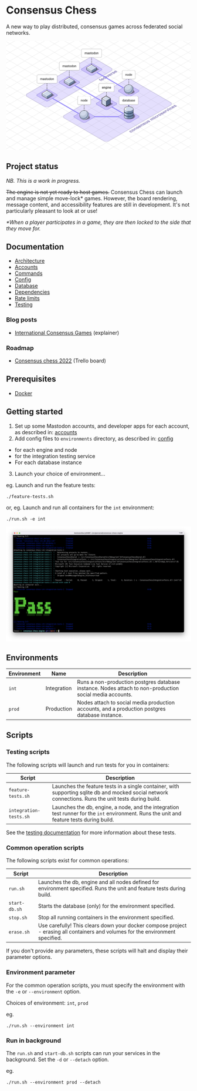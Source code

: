 # Consensus Chess

A new way to play distributed, consensus games across federated social networks.

![Consensus diagram showing arrangement of services](docs/images/consensus-diagram.png "Consensus diagram showing arrangement of services")

## Project status

_NB. This is a work in progress._

~~The engine is not yet ready to host games.~~ Consensus Chess can launch and manage simple move-lock* games. However, the board rendering, message content,
and accessibility features are still in development. It's not particularly pleasant to look at or use!

_*When a player participates in a game, they are then locked to the side that they move for._

## Documentation

* [Architecture](docs/architecture.md)
* [Accounts](docs/accounts.md)
* [Commands](docs/commands.md)
* [Config](docs/config.md)
* [Database](docs/database.md)
* [Dependencies](docs/dependencies.md)
* [Rate limits](docs/rate-limits.md)
* [Testing](docs/testing.md)

### Blog posts

* [International Consensus Games](https://instantiator.dev/post/consensus-games/) (explainer)

### Roadmap

* [Consensus chess 2022](https://trello.com/b/r0OX2iCq/consensus-chess-2022) (Trello board)

## Prerequisites

* [Docker](https://www.docker.com/products/docker-desktop/)

## Getting started

1. Set up some Mastodon accounts, and developer apps for each account, as described in: [accounts](docs/accounts.md)
2. Add config files to `environments` directory, as described in: [config](docs/config.md)
  * for each engine and node
  * for the integration testing service
  * For each database instance
3. Launch your choice of environment...

eg. Launch and run the feature tests:

```shell
./feature-tests.sh
```

or, eg. Launch and run all containers for the `int` environment:

```shell
./run.sh -e int
```

![](docs/images/int-tests-pass.png)

## Environments

| Environment | Name | Description |
|-|-|-|
| `int` | Integration | Runs a non-production postgres database instance. Nodes attach to non-production social media accounts. |
| `prod` | Production | Nodes attach to social media production accounts, and a production postgres database instance. |

## Scripts

### Testing scripts

The following scripts will launch and run tests for you in containers:

| Script | Description |
|-|-|
| `feature-tests.sh` | Launches the feature tests in a single container, with supporting sqlite db and mocked social network connections. Runs the unit tests during build. |
| `integration-tests.sh` | Launches the db, engine, a node, and the integration test runner for the `int` environment. Runs the unit and feature tests during build. |

See the [testing documentation](docs/testing.md) for more information about these tests.

### Common operation scripts

The following scripts exist for common operations:

| Script | Description |
|-|-|
| `run.sh` | Launches the db, engine and all nodes defined for environment specified. Runs the unit and feature tests during build. |
| `start-db.sh` | Starts the database (only) for the environment specified. |
| `stop.sh` | Stop all running containers in the environment specified. |
| `erase.sh` | Use carefully! This clears down your docker compose project - erasing all containers and volumes for the environment specified. |

If you don't provide any parameters, these scripts will halt and display their parameter options.

### Environment parameter

For the common operation scripts, you must specify the environment with the `-e` or `--environment` option.

Choices of environment: `int`, `prod`

eg.

```shell
./run.sh --environment int
```

### Run in background

The `run.sh` and `start-db.sh` scripts can run your services in the background. Set the `-d` or `--detach` option.

eg.

```shell
./run.sh --environment prod --detach
```
